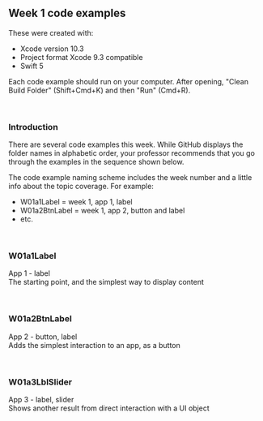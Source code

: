 ## Week 1 code examples

These were created with: 
* Xcode version 10.3
* Project format Xcode 9.3 compatible
* Swift 5

Each code example should run on your computer. After opening, "Clean Build Folder" (Shift+Cmd+K) and then "Run" (Cmd+R). 

<br>

### Introduction

There are several code examples this week. While GitHub displays the folder names in alphabetic order, your professor recommends that you go through the examples in the sequence shown below. 

The code example naming scheme includes the week number and a little info about the topic coverage. For example:
* W01a1Label = week 1, app 1, label 
* W01a2BtnLabel = week 1, app 2, button and label
* etc. 

<br>

### W01a1Label

App 1 - label  
The starting point, and the simplest way to display content  

<br>

### W01a2BtnLabel

App 2 - button, label  
Adds the simplest interaction to an app, as a button

<br>

### W01a3LblSlider

App 3 - label, slider  
Shows another result from direct interaction with a UI object

<br>
